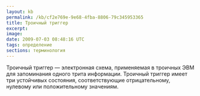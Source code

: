 ```yaml
---
layout: kb
permalink: /kb/cf2e769e-9e68-4fba-8806-79c345953365
title: Троичный триггер
excerpt:
image:
date: 2009-07-03 08:48:16 UTC
tags: определение
sections: терминология
---
```


Троичный триггер — электронная схема, применяемая в троичных ЭВМ для запоминания одного трита информации. Троичный триггер имеет три устойчивых состояния, соответствующие отрицательному, нулевому или положительному значениям.
